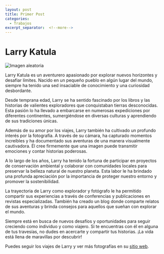 ```yaml
---
layout: post
title: Primer Post
categories:
  - Trabajos
excerpt_separator:  <!--more-->
---
```

# Larry Katula

![Imagen aleatoria](https://s1.eestatic.com/2016/06/20/cultura/adolf_hitler-nazismo-subastas_133999538_7517230_1706x1280.jpg)

Larry Katula es un aventurero apasionado por explorar nuevos horizontes y desafiar límites. Nacido en un pequeño pueblo en algún lugar del mundo, siempre ha tenido una sed insaciable de conocimiento y una curiosidad desbordante.

Desde temprana edad, Larry se ha sentido fascinado por los libros y las historias de valientes exploradores que conquistaban tierras desconocidas. Esta pasión lo ha llevado a embarcarse en numerosas expediciones por diferentes continentes, sumergiéndose en diversas culturas y aprendiendo de sus tradiciones únicas.

Además de su amor por los viajes, Larry también ha cultivado un profundo interés por la fotografía. A través de su cámara, ha capturado momentos increíbles y ha documentado sus aventuras de una manera visualmente cautivadora. Él cree firmemente que una imagen puede transmitir emociones y contar historias poderosas.

A lo largo de los años, Larry ha tenido la fortuna de participar en proyectos de conservación ambiental y colaborar con comunidades locales para preservar la belleza natural de nuestro planeta. Esta labor le ha brindado una profunda apreciación por la importancia de proteger nuestro entorno y promover la sostenibilidad.

La trayectoria de Larry como explorador y fotógrafo le ha permitido compartir sus experiencias a través de conferencias y publicaciones en revistas especializadas. También ha creado un blog donde comparte relatos de sus aventuras y brinda consejos para aquellos que sueñan con explorar el mundo.

Siempre está en busca de nuevos desafíos y oportunidades para seguir creciendo como individuo y como viajero. Si te encuentras con él en alguna de tus travesías, no dudes en acercarte y compartir tus historias. ¡La vida está llena de maravillas por descubrir!

Puedes seguir los viajes de Larry y ver más fotografías en su [sitio web](https://www.larrykatula.com).